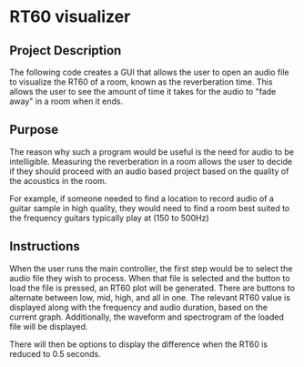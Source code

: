 # RT60 visualizer
## Project Description
The following code creates a GUI that 
allows the user to open an audio file to
visualize the RT60 of a room, known as the reverberation time.
This allows the user to see the amount of time it takes for the audio to "fade away" in a room when it ends.

## Purpose
The reason why such a program would be useful is the need for audio to be intelligible.
Measuring the reverberation in a room allows the user to decide if they should proceed with an audio based project based on
the quality of the acoustics in the room.

For example, if someone needed to find a location to record
audio of a guitar sample in high quality, they would need to find
a room best suited to the frequency guitars typically play at (150 to 500Hz)

## Instructions
When the user runs the main controller, the first step would be to 
select the audio file they wish to process. When that file is selected and the button to load the file is pressed,
an RT60 plot will be generated. There are buttons to alternate between low, mid, high, and all in one.
The relevant RT60 value is displayed along with the frequency and audio duration, based on the current graph.
Additionally, the waveform and spectrogram of the loaded file will be displayed.

There will then be options to display the difference when the RT60 is reduced to 0.5 seconds.
